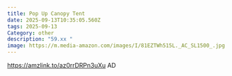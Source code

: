 ```yaml
---
title: Pop Up Canopy Tent
date: 2025-09-13T10:35:05.560Z
tags: 2025-09-13
Category: other
description: "59.xx "
image: https://m.media-amazon.com/images/I/81EZTWh515L._AC_SL1500_.jpg
---
```

https://amzlink.to/az0rrDRPn3uXu
AD